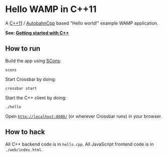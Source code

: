 # Hello WAMP in C++11

A [C++11](http://en.wikipedia.org/wiki/C%2B%2B11) / [AutobahnCpp](https://github.com/tavendo/AutobahnCpp) based "Hello world!" example WAMP application.

**See: [Getting started with C++](http://crossbar.io/docs/Getting-started-with-Cplusplus/)**

## How to run

Build the app using [SCons](http://scons.org/):

```shell
scons
```

Start Crossbar by doing:

```shell
crossbar start
```

Start the C++ client by doing:

```shell
./hello
```

Open [`http://localhost:8080/`](http://localhost:8080/) (or wherever Crossbar runs) in your browser.

## How to hack

All C++ backend code is in `hello.cpp`. All JavaScript frontend code is in `./web/index.html`.
